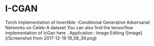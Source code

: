 # I-CGAN
Torch implementation of Invertible -Conditional Generative Adversarial Networks on Celeb-A dataset
You can also find the tensorflow implementation of IcGan here .
Application : Image Editing 
![image](/Screenshot from 2017-12-19 19_58_39.png)
